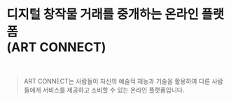# 디지털 창작물 거래를 중개하는 온라인 플랫폼 <br/> (ART CONNECT)

<br/>

> ART CONNECT는 사람들이 자신의 예술적 재능과 기술을 활용하여
> 다른 사람들에게 서비스를 제공하고 소비할 수 있는 온라인 플랫폼입니다.
